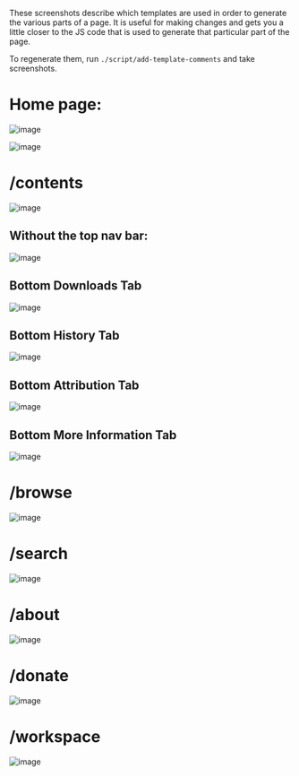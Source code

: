 These screenshots describe which templates are used in order to generate the various parts of a page. It is useful for making changes and gets you a little closer to the JS code that is used to generate that particular part of the page. 

To regenerate them, run `./script/add-template-comments` and take screenshots.

# Home page:

![image](https://user-images.githubusercontent.com/253202/29893146-2334048e-8d9f-11e7-9e06-9f5f3b13c74e.png)

![image](https://user-images.githubusercontent.com/253202/29893165-2fd1ca78-8d9f-11e7-8499-0f5b23b7f1bc.png)

# /contents

![image](https://user-images.githubusercontent.com/253202/29893394-ef15724a-8d9f-11e7-95c7-63f42c9a9110.png)

## Without the top nav bar:

![image](https://user-images.githubusercontent.com/253202/29893472-329ea892-8da0-11e7-8072-f3c01b0aabb7.png)

## Bottom Downloads Tab
![image](https://user-images.githubusercontent.com/253202/29893499-4678a264-8da0-11e7-8b3e-11c287a8a25c.png)

## Bottom History Tab

![image](https://user-images.githubusercontent.com/253202/29893548-6268b766-8da0-11e7-9fd8-0c9b9a66f99b.png)

## Bottom Attribution Tab

![image](https://user-images.githubusercontent.com/253202/29893569-7bf43ac0-8da0-11e7-8560-87174c323863.png)

## Bottom More Information Tab

![image](https://user-images.githubusercontent.com/253202/29893588-8cb13cf0-8da0-11e7-940a-b593c8737429.png)

# /browse

![image](https://user-images.githubusercontent.com/253202/29893239-6875589a-8d9f-11e7-920a-265750125521.png)

# /search

![image](https://user-images.githubusercontent.com/253202/29893275-820a5e5e-8d9f-11e7-9c33-d5f298707008.png)


# /about

![image](https://user-images.githubusercontent.com/253202/29893310-a889e32e-8d9f-11e7-9744-dbeffea7ea12.png)

# /donate

![image](https://user-images.githubusercontent.com/253202/29893328-b88e5908-8d9f-11e7-8d55-925849fb67e1.png)

# /workspace

![image](https://user-images.githubusercontent.com/253202/29893347-c95fda4a-8d9f-11e7-8c82-340f3613d316.png)
